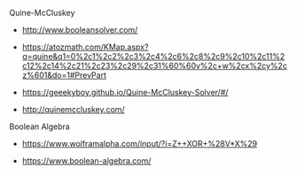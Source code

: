 Quine-McCluskey 

* http://www.booleansolver.com/

* https://atozmath.com/KMap.aspx?q=quine&q1=0%2c1%2c2%2c3%2c4%2c6%2c8%2c9%2c10%2c11%2c12%2c14%2c21%2c23%2c29%2c31%60%60v%2c+w%2cx%2cy%2cz%601&do=1#PrevPart

* https://geeekyboy.github.io/Quine-McCluskey-Solver/#/ 

* http://quinemccluskey.com/

Boolean Algebra

* https://www.wolframalpha.com/input/?i=Z++XOR+%28V*X%29

* https://www.boolean-algebra.com/ 
